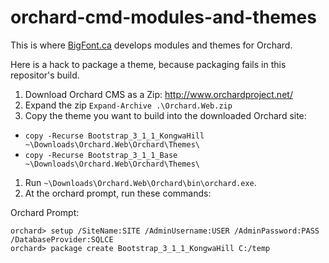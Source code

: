 # orchard-cmd-modules-and-themes

This is where [BigFont.ca]() develops modules and themes for Orchard.

Here is a hack to package a theme, because packaging fails in this repositor's build. 

1. Download Orchard CMS as a Zip: http://www.orchardproject.net/
1. Expand the zip `Expand-Archive .\Orchard.Web.zip` 
1. Copy the theme you want to build into the downloaded Orchard site:
 * `copy -Recurse Bootstrap_3_1_1_KongwaHill ~\Downloads\Orchard.Web\Orchard\Themes\`
 * `copy -Recurse Bootstrap_3_1_1_Base ~\Downloads\Orchard.Web\Orchard\Themes\`      
1. Run `~\Downloads\Orchard.Web\Orchard\bin\orchard.exe`.
1. At the orchard prompt, run these commands: 

Orchard Prompt:

    orchard> setup /SiteName:SITE /AdminUsername:USER /AdminPassword:PASS /DatabaseProvider:SQLCE
    orchard> package create Bootstrap_3_1_1_KongwaHill C:/temp
